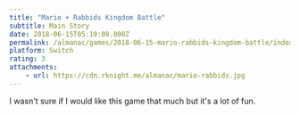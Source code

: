 ```yaml
---
title: "Mario + Rabbids Kingdom Battle"
subtitle: Main Story
date: 2018-06-15T05:19:09.000Z
permalink: /almanac/games/2018-06-15-mario-rabbids-kingdom-battle/index.html
platform: Switch
rating: 3
attachments: 
    - url: https://cdn.rknight.me/almanac/mario-rabbids.jpg
---
```


I wasn't sure if I would like this game that much but it's a lot of fun.